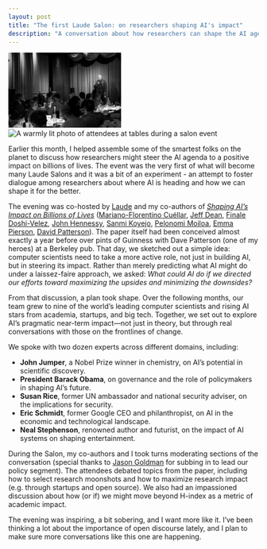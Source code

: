 ```yaml
---  
layout: post  
title: "The first Laude Salon: on researchers shaping AI's impact"  
description: "A conversation about how researchers can shape the AI agenda"  
---
```


<img src="/assets/img/salon-1.jpg" alt="A black and white photo of a Dave Patterson on stage kicking off the Salon" width="45%">
<img src="/assets/img/salon-2.jpg" alt="A warmly lit photo of attendees at tables during a salon event" width="45%">

Earlier this month, I helped assemble some of the smartest folks on the planet to discuss how researchers might steer the AI agenda to a positive impact on billions of lives. The event was the very first of what will become many Laude Salons and it was a bit of an experiment \- an attempt to foster dialogue among researchers about where AI is heading and how we can shape it for the better.

The evening was co-hosted by [Laude](https://laude.vc/) and my co-authors of [*Shaping AI’s Impact on Billions of Lives*](https://shapingai.com/) ([Mariano-Florentino Cuéllar](https://arxiv.org/search/cs?searchtype=author&query=Cu%C3%A9llar,+M), [Jeff Dean](https://arxiv.org/search/cs?searchtype=author&query=Dean,+J), [Finale Doshi-Velez](https://arxiv.org/search/cs?searchtype=author&query=Doshi-Velez,+F), [John Hennessy](https://arxiv.org/search/cs?searchtype=author&query=Hennessy,+J), [Sanmi Koyejo](https://arxiv.org/search/cs?searchtype=author&query=Koyejo,+S), [Pelonomi Moiloa](https://arxiv.org/search/cs?searchtype=author&query=Moiloa,+P), [Emma Pierson](https://arxiv.org/search/cs?searchtype=author&query=Pierson,+E), [David Patterson](https://arxiv.org/search/cs?searchtype=author&query=Patterson,+D)). The paper itself had been conceived almost exactly a year before over pints of Guinness with Dave Patterson (one of my heroes) at a Berkeley pub. That day, we sketched out a simple idea: computer scientists need to take a more active role, not just in building AI, but in steering its impact. Rather than merely predicting what AI might do under a laissez-faire approach, we asked: *What could AI do if we directed our efforts toward maximizing the upsides and minimizing the downsides?*

From that discussion, a plan took shape. Over the following months, our team grew to nine of the world’s leading computer scientists and rising AI stars from academia, startups, and big tech. Together, we set out to explore AI’s pragmatic near-term impact—not just in theory, but through real conversations with those on the frontlines of change.

We spoke with two dozen experts across different domains, including:

* **John Jumper**, a Nobel Prize winner in chemistry, on AI’s potential in scientific discovery.  
* **President Barack Obama**, on governance and the role of policymakers in shaping AI’s future.  
* **Susan Rice**, former UN ambassador and national security adviser, on the implications for security.  
* **Eric Schmidt**, former Google CEO and philanthropist, on AI in the economic and technological landscape.  
* **Neal Stephenson**, renowned author and futurist, on the impact of AI systems on shaping entertainment.

During the Salon, my co-authors and I took turns moderating sections of the conversation (special thanks to [Jason Goldman](https://obamawhitehouse.archives.gov/blog/author/jason-goldman) for subbing in to lead our policy segment). The attendees debated topics from the paper, including how to select research moonshots and how to maximize research impact (e.g. through startups and open source). We also had an impassioned discussion about how (or if) we might move beyond H-index as a metric of academic impact.

The evening was inspiring, a bit sobering, and I want more like it. I’ve been thinking a lot about the importance of open discourse lately, and I plan to make sure more conversations like this one are happening.   
